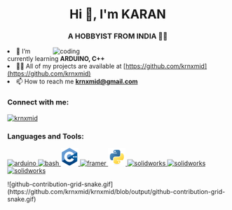 <h1 align="center">Hi 👋, I'm KARAN</h1>
<h3 align="center">A HOBBYIST FROM INDIA 👨‍💻</h3>
<img align="right" alt="coding" width="400" src="https://cdn.dribbble.com/users/363821/screenshots/3487973/media/9c2522b1cbe32a39c9680e72d20f7221.gif"

- 🌱 I’m currently learning **ARDUINO, C++**
- 👨‍💻 All of my projects are available at [https://github.com/krnxmid](https://github.com/krnxmid)
- 📫 How to reach me **krnxmid@gmail.com**

<h3 align="left">Connect with me:</h3>
<p align="left">
<a href="https://instagram.com/krnxmid" target="blank"><img align="center" src="https://raw.githubusercontent.com/rahuldkjain/github-profile-readme-generator/master/src/images/icons/Social/instagram.svg" alt="krnxmid" height="30" width="40" /></a>
</p>

<h3 align="left">Languages and Tools:</h3>
<p align="left"> <a href="https://www.arduino.cc/" target="_blank" rel="noreferrer"> <img src="https://cdn.worldvectorlogo.com/logos/arduino-1.svg" alt="arduino" width="40" height="40"/> </a> <a href="https://www.gnu.org/software/bash/" target="_blank" rel="noreferrer"> <img src="https://www.vectorlogo.zone/logos/gnu_bash/gnu_bash-icon.svg" alt="bash" width="40" height="40"/> </a> <a href="https://www.w3schools.com/cpp/" target="_blank" rel="noreferrer"> <img src="https://raw.githubusercontent.com/devicons/devicon/master/icons/cplusplus/cplusplus-original.svg" alt="cplusplus" width="40" height="40"/> </a> <a href="https://www.framer.com/" target="_blank" rel="noreferrer"> <img src="https://www.vectorlogo.zone/logos/framer/framer-icon.svg" alt="framer" width="40" height="40"/> </a> <a href="https://www.python.org" target="_blank" rel="noreferrer"> <img src="https://raw.githubusercontent.com/devicons/devicon/master/icons/python/python-original.svg" alt="python" width="40" height="40"/> </a>
<a href="https://www.soldiworks.com" target="_blank" rel="noreferrer"> <img src="https://upload.wikimedia.org/wikipedia/en/thumb/d/d2/SolidWorks_Logo.svg/150px-SolidWorks_Logo.svg.png?20130509090050" alt="solidworks" width="120" height="40"/> </a>
<a href="https://www.soldiworks.com" target="_blank" rel="noreferrer"> <img src="https://asset.brandfetch.io/idJimtDHbm/idD9TjUUN7.svg?updated=1719343787090" alt="solidworks" width="120" height="40"/> </a>
<a href="https://www.soldiworks.com" target="_blank" rel="noreferrer"> <img src="https://fmmachine.com/wp-content/uploads/Fusion-360-Logo-Vector.svg--300x83.png" alt="solidworks" width="120" height="40"/> </a>




</p>
![github-contribution-grid-snake.gif](https://github.com/krnxmid/krnxmid/blob/output/github-contribution-grid-snake.gif)
